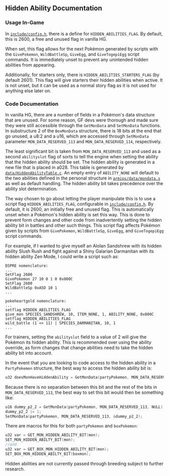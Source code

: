 ## Hidden Ability Documentation

### Usage In-Game

In [``include/config.h``](https://github.com/BluRosie/hg-engine/blob/main/include/config.h), there is a define for `HIDDEN_ABILITIES_FLAG`.  By default, this is 2600, a free and unused flag in vanilla HG.

When set, this flag allows for the next Pokémon generated by scripts with the ``GivePokemon``, ``WildBattleSp``, ``GiveEgg``, and ``GiveTogepiEgg`` script commands.  It is immediately unset to prevent any unintended hidden abilities from appearing.

Additionally, for starters only, there is ``HIDDEN_ABILITIES_STARTERS_FLAG`` (by default 2601).  This flag will give starters their hidden abilities when active.  It is not unset, but it can be used as a normal story flag as it is not used for anything else later on.

### Code Documentation

In vanilla HG, there are a number of fields in a Pokémon's data structure that are unused.  For some reason, GF devs were thorough and made sure they were still accessible through the ``GetMonData`` and ``SetMonData`` functions.
In substructure 2 of the ``BoxMonData`` structure, there is 18 bits at the end that go unused, a u8:2 and a u16, which are accessed through ``SetMonData`` parameter ``MON_DATA_RESERVED_113`` and ``MON_DATA_RESERVED_114``, respectively.

The least significant bit is taken from ``MON_DATA_RESERVED_113`` and used as a second ``abilityslot`` flag of sorts to tell the engine when setting the ability that the hidden ability should be set.
The hidden ability is generated in a new file that is placed in a028.  This table is generated by [``data/HiddenAbilityTable.c``](https://github.com/BluRosie/hg-engine/blob/main/data/HiddenAbilityTable.c).  An empty entry of ``ABILITY_NONE`` will default to the two abilities defined in the personal structure in [``armips/data/mondata.s``](https://github.com/BluRosie/hg-engine/blob/main/armips/data/mondata.s) as well as default handling.
The hidden ability bit takes precedence over the ability slot determination.

The way chosen to go about letting the player manipulate this is to use a script flag `HIDDEN_ABILITIES_FLAG`, configurable in [``include/config.h``](https://github.com/BluRosie/hg-engine/blob/main/include/config.h).  By default, it is 2600, an initially free and unused flag.  This is automatically unset when a Pokémon's hidden ability is set this way.  This is done to prevent form changes and other code from inadvertently setting the hidden ability bit in battles and other such things.  This script flag affects Pokémon given by scripts from ``GivePokemon``, ``WildBattleSp``, ``GiveEgg``, and ``GiveTogepiEgg`` script commands.

For example, if I wanted to give myself an Alolan Sandshrew with its hidden ability Slush Rush and fight against a Shiny Galarian Darmanitan with its hidden ability Zen Mode, I could write a script such as:

```
DSPRE nomenclature:
...
SetFlag 2600
GivePokemon 27 10 0 1 0 0x800C
SetFlag 2600
WildBattleSp 0xA5D 10 1
...

pokeheartgold nomenclature:
...
setflag HIDDEN_ABILITIES_FLAG
give_mon SPECIES_SANDSHREW, 10, ITEM_NONE, 1, ABILITY_NONE, 0x800C
setflag HIDDEN_ABILITIES_FLAG
wild_battle (1 << 11) | SPECIES_DARMANITAN, 10, 1
...
```

For trainers, setting the ``abilityslot`` field to a value of 2 will give the Pokémon its hidden ability.  This is recommended over using the ability override, as form changes that change abilities need to take the hidden ability bit into account.

In the event that you are looking to code access to the hidden ability in a ``PartyPokemon`` structure, the best way to access the hidden ability bit is:

```c
u32 doesMonHaveHiddenAbility = GetMonData(partyPokemon, MON_DATA_RESERVED_113, NULL) & 1;
```

Because there is no separation between this bit and the rest of the bits in ``MON_DATA_RESERVED_113``, the best way to set this bit would then be something like:

```c
u16 dummy_p2_2 = GetMonData(partyPokemon, MON_DATA_RESERVED_113, NULL);
dummy_p2_2 |= 1;
SetMonData(partyPokemon, MON_DATA_RESERVED_113, &dummy_p2_2);
```

There are macros for this for both ``partyPokemon`` and ``boxPokemon``:
```c
u32 var = GET_MON_HIDDEN_ABILITY_BIT(mon);
SET_MON_HIDDEN_ABILTY_BIT(mon);
//and
u32 var = GET_BOX_MON_HIDDEN_ABILITY_BIT(mon);
SET_BOX_MON_HIDDEN_ABILTY_BIT(boxmon);
```
Hidden abilities are not currently passed through breeding subject to further research.
